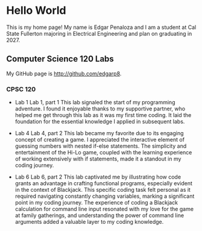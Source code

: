 # Hello World

This is my home page! My name is Edgar Penaloza and I am a student at Cal State Fullerton majoring in Electrical Engineering and plan on graduating in 2027.

## Computer Science 120 Labs

My GitHub page is http://github.com/edgarp8.

### CPSC 120

* Lab 1
Lab 1, part 1
This lab signaled the start of my programming adventure. I found it enjoyable thanks to my supportive partner, who helped me get through this lab as it was my first time coding. It laid the foundation for the essential knowledge I applied in subsequent labs.

* Lab 4
Lab 4, part 2
This lab became my favorite due to its engaging concept of creating a game. I appreciated the interactive element of guessing numbers with nested if-else statements. The simplicity and entertainment of the Hi-Lo game, coupled with the learning experience of working extensively with if statements, made it a standout in my coding journey.

* Lab 6
Lab 6, part 2
This lab captivated me by illustrating how code grants an advantage in crafting functional programs, especially evident in the context of Blackjack. This specific coding task felt personal as it required navigating constantly changing variables, marking a significant point in my coding journey. The experience of coding a Blackjack calculation for command line input resonated with my love for the game at family gatherings, and understanding the power of command line arguments added a valuable layer to my coding knowledge.
